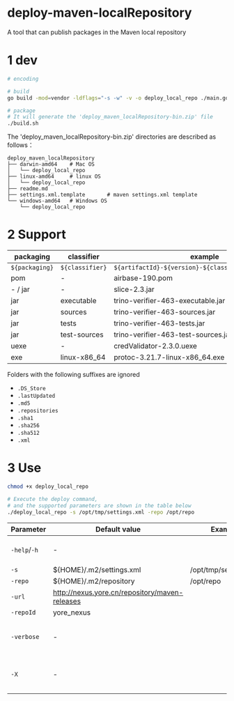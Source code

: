 deploy-maven-localRepository
============================

A tool that can publish packages in the Maven local repository

# 1 dev
```bash
# encoding

# build
go build -mod=vendor -ldflags="-s -w" -v -o deploy_local_repo ./main.go

# package
# It will generate the 'deploy_maven_localRepository-bin.zip' file
./build.sh

```

The 'deploy_maven_localRepository-bin.zip' directories are described as follows：
```
deploy_maven_localRepository
├── darwin-amd64    # Mac OS
│   └── deploy_local_repo
├── linux-amd64     # linux OS
│   └── deploy_local_repo
├── readme.md
├── settings.xml.template       # maven settings.xml template
└── windows-amd64   # Windows OS
    └── deploy_local_repo

```


# 2 Support
| packaging      | classifier      | example                                               |
|----------------|-----------------|-------------------------------------------------------|
| `${packaging}` | `${classifier}` | `${artifactId}-${version}-${classifier}.${packaging}` |
| pom            | -               | airbase-190.pom                                       |
| - / jar        | -               | slice-2.3.jar                                         |
| jar            | executable      | trino-verifier-463-executable.jar                     |
| jar            | sources         | trino-verifier-463-sources.jar                        |
| jar            | tests           | trino-verifier-463-tests.jar                          |
| jar            | test-sources    | trino-verifier-463-test-sources.jar                   |
| uexe           | -               | credValidator-2.3.0.uexe                              |
| exe            | linux-x86_64    | protoc-3.21.7-linux-x86_64.exe                        |


Folders with the following suffixes are ignored
* `.DS_Store`
* `.lastUpdated`
* `.md5`
* `.repositories`
* `.sha1`
* `.sha256`
* `.sha512`
* `.xml`


# 3 Use

```bash
chmod +x deploy_local_repo

# Execute the deploy command, 
# and the supported parameters are shown in the table below
./deploy_local_repo -s /opt/tmp/settings.xml -repo /opt/repo

```

| Parameter    | Default value                                  | Example               | Explain                              |
|--------------|------------------------------------------------|-----------------------|--------------------------------------|
| `-help`/`-h` | -                                              |                       | Display help information             |
| `-s`         | ${HOME}/.m2/settings.xml                       | /opt/tmp/settings.xml |                                      |
| `-repo`      | ${HOME}/.m2/repository                         | /opt/repo             |                                      |
| `-url`       | http://nexus.yore.cn/repository/maven-releases |                       |                                      |
| `-repoId`    | yore_nexus                                     |                       |                                      |
| `-verbose`   | -                                              |                       | Output project debugging information |
| `-X`         | -                                              |                       | Output maven debugging information   |

